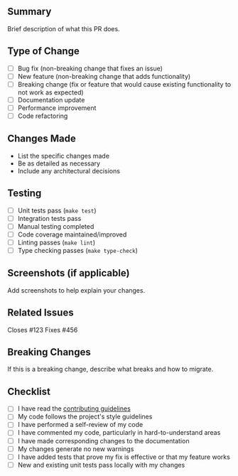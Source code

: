 ## Summary
Brief description of what this PR does.

## Type of Change
- [ ] Bug fix (non-breaking change that fixes an issue)
- [ ] New feature (non-breaking change that adds functionality)
- [ ] Breaking change (fix or feature that would cause existing functionality to not work as expected)
- [ ] Documentation update
- [ ] Performance improvement
- [ ] Code refactoring

## Changes Made
- List the specific changes made
- Be as detailed as necessary
- Include any architectural decisions

## Testing
- [ ] Unit tests pass (`make test`)
- [ ] Integration tests pass
- [ ] Manual testing completed
- [ ] Code coverage maintained/improved
- [ ] Linting passes (`make lint`)
- [ ] Type checking passes (`make type-check`)

## Screenshots (if applicable)
Add screenshots to help explain your changes.

## Related Issues
Closes #123
Fixes #456

## Breaking Changes
If this is a breaking change, describe what breaks and how to migrate.

## Checklist
- [ ] I have read the [contributing guidelines](CONTRIBUTING.md)
- [ ] My code follows the project's style guidelines
- [ ] I have performed a self-review of my code
- [ ] I have commented my code, particularly in hard-to-understand areas
- [ ] I have made corresponding changes to the documentation
- [ ] My changes generate no new warnings
- [ ] I have added tests that prove my fix is effective or that my feature works
- [ ] New and existing unit tests pass locally with my changes